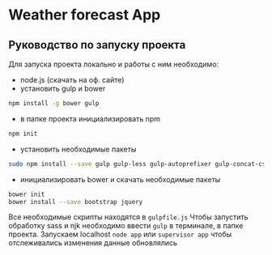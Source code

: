 # Weather forecast App

## Руководство по запуску проекта
Для запуска проекта локально и работы с ним необходимо:
* node.js (скачать на оф. сайте)
* установить gulp и bower 
```bash
npm install -g bower gulp
```
* в папке проекта инициализировать npm
```bash
npm init
```
* установить необходимые пакеты 
```bash
sudo npm install --save gulp gulp-less gulp-autoprefixer gulp-concat-css browser-sync express path supervisor

```
* инициализировать bower и скачать необходимые пакеты
```bash
bower init
bower install --save bootstrap jquery
```

Все необходимые скрипты находятся в `gulpfile.js` 
Чтобы запустить обработку sass и njk необходимо ввести `gulp` в терминале, в папке проекта.
Запускаем localhost `node app` или `supervisor app` чтобы отслеживались изменения данные обновлялись
